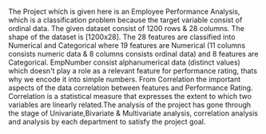 The Project which is given here is an Employee Performance Analysis, which is a classification problem because the target variable consist of ordinal data.
The given dataset consist of 1200 rows & 28 columns. The shape of the dataset is [1200x28].
The 28 features are classified into Numerical and Categorical where 19 features are Numerical (11 columns consists numeric data & 8 columns consists ordinal data) and 8 features are Categorical.
EmpNumber consist alphanumerical data (distinct values) which doesn't play a role as a relevant feature for performance rating, thats why we encode it into simple numbers.
From Correlation the important aspects of the data correlation between features and Performance Rating.
Correlation is a statistical measure that expresses the extent to which two variables are linearly related.The analysis of the project has gone through the stage of Univariate,Bivariate & Multivariate analysis, correlation analysis and analysis by each department to satisfy the project goal.
